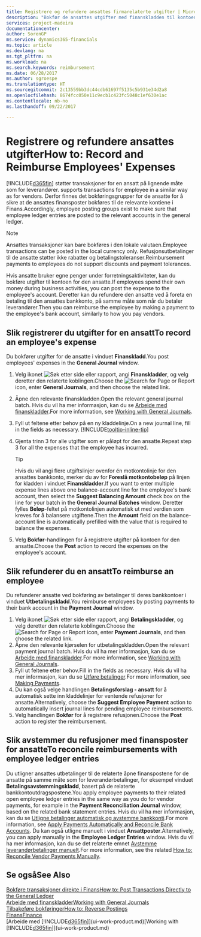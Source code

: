 ```yaml
---
title: Registrere og refundere ansattes firmarelaterte utgifter | Microsoft-dokumentasjon
description: "Bokfør de ansattes utgifter med finanskladden til kontoen for den ansatte, og bokfør senere en betaling til den ansattes bankkonto for å refundere for den firmarelaterte utgiften."
services: project-madeira
documentationcenter: 
author: SorenGP
ms.service: dynamics365-financials
ms.topic: article
ms.devlang: na
ms.tgt_pltfrm: na
ms.workload: na
ms.search.keywords: reimbursement
ms.date: 06/28/2017
ms.author: sgroespe
ms.translationtype: HT
ms.sourcegitcommit: 2c13559bb3dc44cdb61697f5135c5b931e34d2a8
ms.openlocfilehash: 8674fcc050e11c9ecb1c423fc5048c1ef630e1ac
ms.contentlocale: nb-no
ms.lasthandoff: 09/22/2017

---
```

# <a name="how-to-record-and-reimburse-employees-expenses"></a><span data-ttu-id="8b682-103">Registrere og refundere ansattes utgifter</span><span class="sxs-lookup"><span data-stu-id="8b682-103">How to: Record and Reimburse Employees' Expenses</span></span>
[!INCLUDE[d365fin](includes/d365fin_md.md)]<span data-ttu-id="8b682-104"> støtter transaksjoner for en ansatt på lignende måte som for leverandører.</span><span class="sxs-lookup"><span data-stu-id="8b682-104"> supports transactions for employee in a similar way as for vendors.</span></span> <span data-ttu-id="8b682-105">Derfor finnes det bokføringsgrupper for de ansatte for å sikre at de ansattes finansposter bokføres til de relevante kontiene i Finans.</span><span class="sxs-lookup"><span data-stu-id="8b682-105">Accordingly, employee posting groups exist to make sure that employee ledger entries are posted to the relevant accounts in the general ledger.</span></span>

> [!NOTE]  
> <span data-ttu-id="8b682-106">Ansattes transaksjoner kan bare bokføres i den lokale valutaen.</span><span class="sxs-lookup"><span data-stu-id="8b682-106">Employee transactions can be posted in the local currency only.</span></span> <span data-ttu-id="8b682-107">Refusjonsutbetalinger til de ansatte støtter ikke rabatter og betalingstoleranser.</span><span class="sxs-lookup"><span data-stu-id="8b682-107">Reimbursement payments to employees do not support discounts and payment tolerances.</span></span>

<span data-ttu-id="8b682-108">Hvis ansatte bruker egne penger under forretningsaktiviteter, kan du bokføre utgifter til kontoen for den ansatte.</span><span class="sxs-lookup"><span data-stu-id="8b682-108">If employees spend their own money during business activities, you can post the expense to the employee's account.</span></span> <span data-ttu-id="8b682-109">Deretter kan du refundere den ansatte ved å foreta en betaling til den ansattes bankkonto, på samme måte som når du betaler leverandører.</span><span class="sxs-lookup"><span data-stu-id="8b682-109">Then you can reimburse the employee by making a payment to the employee's bank account, similarly to how you pay vendors.</span></span>

## <a name="to-record-an-employees-expense"></a><span data-ttu-id="8b682-110">Slik registrerer du utgifter for en ansatt</span><span class="sxs-lookup"><span data-stu-id="8b682-110">To record an employee's expense</span></span>
<span data-ttu-id="8b682-111">Du bokfører utgifter for de ansatte i vinduet **Finanskladd**.</span><span class="sxs-lookup"><span data-stu-id="8b682-111">You post employees' expenses in the **General Journal** window.</span></span>
1. <span data-ttu-id="8b682-112">Velg ikonet ![Søk etter side eller rapport](media/ui-search/search_small.png "Ikonet Søk etter side eller rapport"), angi **Finanskladder**, og velg deretter den relaterte koblingen.</span><span class="sxs-lookup"><span data-stu-id="8b682-112">Choose the ![Search for Page or Report](media/ui-search/search_small.png "Search for Page or Report icon") icon, enter **General Journals**, and then choose the related link.</span></span>
2. <span data-ttu-id="8b682-113">Åpne den relevante finanskladden.</span><span class="sxs-lookup"><span data-stu-id="8b682-113">Open the relevant general journal batch.</span></span> <span data-ttu-id="8b682-114">Hvis du vil ha mer informasjon, kan du se [Arbeide med finanskladder](ui-work-general-journals.md).</span><span class="sxs-lookup"><span data-stu-id="8b682-114">For more information, see [Working with General Journals](ui-work-general-journals.md).</span></span>
3. <span data-ttu-id="8b682-115">Fyll ut feltene etter behov på en ny kladdelinje.</span><span class="sxs-lookup"><span data-stu-id="8b682-115">On a new journal line, fill in the fields as necessary.</span></span> [!INCLUDE[tooltip-inline-tip](includes/tooltip-inline-tip_md.md)]    
4. <span data-ttu-id="8b682-116">Gjenta trinn 3 for alle utgifter som er påløpt for den ansatte.</span><span class="sxs-lookup"><span data-stu-id="8b682-116">Repeat step 3 for all the expenses that the employee has incurred.</span></span>

    > [!TIP]  
    > <span data-ttu-id="8b682-117">Hvis du vil angi flere utgiftslinjer ovenfor én motkontolinje for den ansattes bankkonto, merker du av for **Foreslå motkontobeløp** på linjen for kladden i vinduet **Finanskladder**.</span><span class="sxs-lookup"><span data-stu-id="8b682-117">If you want to enter multiple expense lines above one balance-account line for the employee's bank account, then select the **Suggest Balancing Amount** check box on the line for your batch in the **General Journal Batches** window.</span></span> <span data-ttu-id="8b682-118">Deretter fylles **Beløp**-feltet på motkontolinjen automatisk ut med verdien som kreves for å balansere utgiftene.</span><span class="sxs-lookup"><span data-stu-id="8b682-118">Then the **Amount** field on the balance-account line is automatically prefilled with the value that is required to balance the expenses.</span></span>
5. <span data-ttu-id="8b682-119">Velg **Bokfør**-handlingen for å registrere utgifter på kontoen for den ansatte.</span><span class="sxs-lookup"><span data-stu-id="8b682-119">Choose the **Post** action to record the expenses on the employee's account.</span></span>

## <a name="to-reimburse-an-employee"></a><span data-ttu-id="8b682-120">Slik refunderer du en ansatt</span><span class="sxs-lookup"><span data-stu-id="8b682-120">To reimburse an employee</span></span>
<span data-ttu-id="8b682-121">Du refunderer ansatte ved bokføring av betalinger til deres bankkontoer i vinduet **Utbetalingskladd**.</span><span class="sxs-lookup"><span data-stu-id="8b682-121">You reimburse employees by posting payments to their bank account in the **Payment Journal** window.</span></span>
1. <span data-ttu-id="8b682-122">Velg ikonet ![Søk etter side eller rapport](media/ui-search/search_small.png "Ikonet Søk etter side eller rapport"), angi **Betalingskladder**, og velg deretter den relaterte koblingen.</span><span class="sxs-lookup"><span data-stu-id="8b682-122">Choose the ![Search for Page or Report](media/ui-search/search_small.png "Search for Page or Report icon") icon, enter **Payment Journals**, and then choose the related link.</span></span>
2. <span data-ttu-id="8b682-123">Åpne den relevante kjørselen for utbetalingskladden.</span><span class="sxs-lookup"><span data-stu-id="8b682-123">Open the relevant payment journal batch.</span></span> <span data-ttu-id="8b682-124">Hvis du vil ha mer informasjon, kan du se [Arbeide med finanskladder](ui-work-general-journals.md).</span><span class="sxs-lookup"><span data-stu-id="8b682-124">For more information, see [Working with General Journals](ui-work-general-journals.md).</span></span>
3. <span data-ttu-id="8b682-125">Fyll ut feltene etter behov.</span><span class="sxs-lookup"><span data-stu-id="8b682-125">Fill in the fields as necessary.</span></span> <span data-ttu-id="8b682-126">Hvis du vil ha mer informasjon, kan du se [Utføre betalinger](payables-make-payments.md).</span><span class="sxs-lookup"><span data-stu-id="8b682-126">For more information, see [Making Payments](payables-make-payments.md).</span></span>
4. <span data-ttu-id="8b682-127">Du kan også velge handlingen **Betalingsforslag - ansatt** for å automatisk sette inn kladdelinjer for ventende refusjoner for ansatte.</span><span class="sxs-lookup"><span data-stu-id="8b682-127">Alternatively, choose the **Suggest Employee Payment** action to automatically insert journal lines for pending employee reimbursements.</span></span>
5. <span data-ttu-id="8b682-128">Velg handlingen **Bokfør** for å registrere refusjonen.</span><span class="sxs-lookup"><span data-stu-id="8b682-128">Choose the **Post** action to register the reimbursement.</span></span>  

## <a name="to-reconcile-reimbursements-with-employee-ledger-entries"></a><span data-ttu-id="8b682-129">Slik avstemmer du refusjoner med finansposter for ansatte</span><span class="sxs-lookup"><span data-stu-id="8b682-129">To reconcile reimbursements with employee ledger entries</span></span>
<span data-ttu-id="8b682-130">Du utligner ansattes utbetalinger til de relaterte åpne finanspostene for de ansatte på samme måte som for leverandørbetalinger, for eksempel vinduet **Betalingsavstemmingskladd**, basert på de relaterte bankkontoutdragspostene.</span><span class="sxs-lookup"><span data-stu-id="8b682-130">You apply employee payments to their related open employee ledger entries in the same way as you do for vendor payments, for example in the **Payment Reconciliation Journal** window, based on the related bank statement entries.</span></span> <span data-ttu-id="8b682-131">Hvis du vil ha mer informasjon, kan du se [Utligne betalinger automatisk og avstemme bankkonti](receivables-apply-payments-auto-reconcile-bank-accounts.md).</span><span class="sxs-lookup"><span data-stu-id="8b682-131">For more information, see [Apply Payments Automatically and Reconcile Bank Accounts](receivables-apply-payments-auto-reconcile-bank-accounts.md).</span></span> <span data-ttu-id="8b682-132">Du kan også utligne manuelt i vinduet **Ansattposter**.</span><span class="sxs-lookup"><span data-stu-id="8b682-132">Alternatively, you can apply manually in the **Employee Ledger Entries** window.</span></span> <span data-ttu-id="8b682-133">Hvis du vil ha mer informasjon, kan du se det relaterte emnet [Avstemme leverandørbetalinger manuelt](payables-how-apply-purchase-transactions-manually.md).</span><span class="sxs-lookup"><span data-stu-id="8b682-133">For more information, see the related [How to: Reconcile Vendor Payments Manually](payables-how-apply-purchase-transactions-manually.md).</span></span>  

## <a name="see-also"></a><span data-ttu-id="8b682-134">Se også</span><span class="sxs-lookup"><span data-stu-id="8b682-134">See Also</span></span>
[<span data-ttu-id="8b682-135">Bokføre transaksjoner direkte i Finans</span><span class="sxs-lookup"><span data-stu-id="8b682-135">How to: Post Transactions Directly to the General Ledger</span></span>](finance-how-post-transactions-directly.md)  
[<span data-ttu-id="8b682-136">Arbeide med finanskladder</span><span class="sxs-lookup"><span data-stu-id="8b682-136">Working with General Journals</span></span>](ui-work-general-journals.md)  
[<span data-ttu-id="8b682-137">Tilbakeføre bokføringer</span><span class="sxs-lookup"><span data-stu-id="8b682-137">How to: Reverse Postings</span></span>](finance-how-reverse-journal-posting.md)  
[<span data-ttu-id="8b682-138">Finans</span><span class="sxs-lookup"><span data-stu-id="8b682-138">Finance</span></span>](finance.md)  
<span data-ttu-id="8b682-139">[Arbeide med [!INCLUDE[d365fin](includes/d365fin_md.md)]](ui-work-product.md)</span><span class="sxs-lookup"><span data-stu-id="8b682-139">[Working with [!INCLUDE[d365fin](includes/d365fin_md.md)]](ui-work-product.md)</span></span>  

